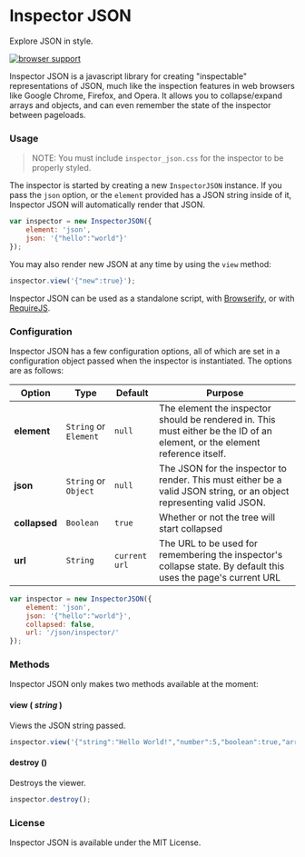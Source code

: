 # Inspector JSON

Explore JSON in style.

[![browser support](https://ci.testling.com/SparkartGroupInc/Inspector-JSON.png)](https://ci.testling.com/SparkartGroupInc/Inspector-JSON)

Inspector JSON is a javascript library for creating "inspectable" representations of JSON, much like the inspection features in web browsers like Google Chrome, Firefox, and Opera. It allows you to collapse/expand arrays and objects, and can even remember the state of the inspector between pageloads.

### Usage

> NOTE: You must include `inspector_json.css` for the inspector to be properly styled.

The inspector is started by creating a new `InspectorJSON` instance. If you pass the `json` option, or the `element` provided has a JSON string inside of it, Inspector JSON will automatically render that JSON.

```javascript
var inspector = new InspectorJSON({
    element: 'json',
    json: '{"hello":"world"}'
});
```

You may also render new JSON at any time by using the `view` method:

```javascript
inspector.view('{"new":true}');
```

Inspector JSON can be used as a standalone script, with [Browserify](https://github.com/substack/node-browserify), or with [RequireJS](http://requirejs.org/).

### Configuration

Inspector JSON has a few configuration options, all of which are set in a configuration object passed when the inspector is instantiated. The options are as follows:

| Option | Type | Default | Purpose |
| ----- | ----- | ----- | ----- |
| **element** | `String` or `Element` | `null` | The element the inspector should be rendered in. This must either be the ID of an element, or the element reference itself. |
| **json** | `String` or `Object` | `null` | The JSON for the inspector to render. This must either be a valid JSON string, or an object representing valid JSON. |
| **collapsed** | `Boolean` | `true` | Whether or not the tree will start collapsed |
| **url** | `String` | `current url` | The URL to be used for remembering the inspector's collapse state. By default this uses the page's current URL |

```javascript
var inspector = new InspectorJSON({
    element: 'json',
    json: '{"hello":"world"}',
    collapsed: false,
    url: '/json/inspector/'
});
```

### Methods

Inspector JSON only makes two methods available at the moment:

#### view ( _string_ )
Views the JSON string passed.

```javascript
inspector.view('{"string":"Hello World!","number":5,"boolean":true,"array":["one","two","three"],"object":{"key":"value","key2":"value2"}}');
```

#### destroy ()
Destroys the viewer.

```javascript
inspector.destroy();
```

### License

Inspector JSON is available under the MIT License.
